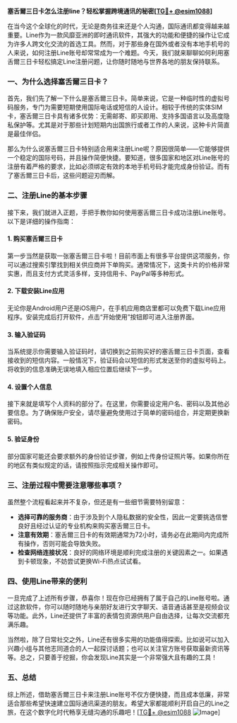 **塞舌爾三日卡怎么注册line？轻松掌握跨境通讯的秘密[[TG💪+ @esim1088](https://t.me/s/esim1088)]**

在当今这个全球化的时代，无论是商务往来还是个人沟通，国际通讯都变得越来越重要。Line作为一款风靡亚洲的即时通讯软件，其强大的功能和便捷的操作让它成为许多人跨文化交流的首选工具。然而，对于那些身在国外或者没有本地手机号的人来说，如何注册Line账号却常常成为一个难题。今天，我们就来聊聊如何利用塞舌爾三日卡轻松搞定Line注册问题，让你随时随地与世界各地的朋友保持联系。

### 一、为什么选择塞舌爾三日卡？

首先，我们先了解一下什么是塞舌爾三日卡。简单来说，它是一种临时性的虚拟号码服务，专门为需要短期使用国际电话或短信的人设计。相较于传统的实体SIM卡，塞舌爾三日卡具有诸多优势：无需邮寄、即买即用、支持多国语言以及高度隐私保护等。尤其是对于那些计划短期内出国旅行或者工作的人来说，这种卡片简直是最佳伴侣。

那么为什么说塞舌爾三日卡特别适合用来注册Line呢？原因很简单——它能够提供一个稳定的国际号码，并且操作简便快捷。要知道，很多国家和地区对Line账号的注册有着严格的要求，比如必须绑定有效的本地手机号码才能完成身份验证。而有了塞舌爾三日卡后，这些问题迎刃而解。

### 二、注册Line的基本步骤

接下来，我们就进入正题，手把手教你如何使用塞舌爾三日卡成功注册Line账号。以下是详细的操作指南：

#### 1. 购买塞舌爾三日卡
第一步当然是获取一张塞舌爾三日卡啦！目前市面上有很多平台提供这项服务，你可以通过搜索引擎找到相关供应商并下单购买。通常情况下，这类卡片的价格非常实惠，而且支付方式灵活多样，支持信用卡、PayPal等多种形式。

#### 2. 下载安装Line应用
无论你是Android用户还是iOS用户，在手机应用商店里都可以免费下载Line应用程序。安装完成后打开软件，点击“开始使用”按钮即可进入注册界面。

#### 3. 输入验证码
当系统提示你需要输入验证码时，请切换到之前购买好的塞舌爾三日卡页面，查看接收到的短信内容。一般情况下，验证码会以短信的形式发送至你的虚拟号码上。将收到的信息准确无误地填入相应位置后继续下一步。

#### 4. 设置个人信息
接下来就是填写个人资料的部分了。在这里，你需要设定用户名、密码以及其他必要信息。为了确保账户安全，请尽量避免使用过于简单的密码组合，并定期更换新密码。

#### 5. 验证身份
部分国家可能还会要求额外的身份验证步骤，例如上传身份证照片等。如果你所在的地区有类似规定的话，请按照指示完成相关操作即可。

### 三、注册过程中需要注意哪些事项？

虽然整个流程看起来并不复杂，但还是有一些细节需要特别留意：

- **选择可靠的服务商**：由于涉及到个人隐私数据的安全性，因此一定要挑选信誉良好且经过认证的专业机构来购买塞舌爾三日卡。
- **注意有效期**：塞舌爾三日卡的有效期通常为72小时，请务必在此期间内完成所有操作，否则可能会导致失败。
- **检查网络连接状况**：良好的网络环境是顺利完成注册的关键因素之一。如果遇到卡顿现象，不妨尝试更换Wi-Fi热点试试看。

### 四、使用Line带来的便利

一旦完成了上述所有步骤，恭喜你！现在你已经拥有了属于自己的Line账号啦。通过这款软件，你可以随时随地与亲朋好友进行文字聊天、语音通话甚至是视频会议等功能。此外，Line还提供了丰富的表情包资源供用户自由选择，让每次交流都充满乐趣。

当然啦，除了日常社交之外，Line还有很多实用的功能值得探索。比如说可以加入兴趣小组与其他志同道合的人一起探讨话题；也可以关注官方账号获取最新资讯等等。总之，只要善于挖掘，你会发现Line其实是一个非常强大且有趣的工具！

### 五、总结

综上所述，借助塞舌爾三日卡来注册Line账号不仅方便快捷，而且成本低廉，非常适合那些希望快速建立国际通讯渠道的朋友。希望大家都能顺利开启自己的Line之旅，在这个数字化时代畅享无缝沟通的乐趣吧！[[TG💪+ @esim1088](https://t.me/s/esim1088) ![Image](https://i.postimg.cc/4NQfJmqS/Snipaste-2025-05-13-00-14-12.png)]